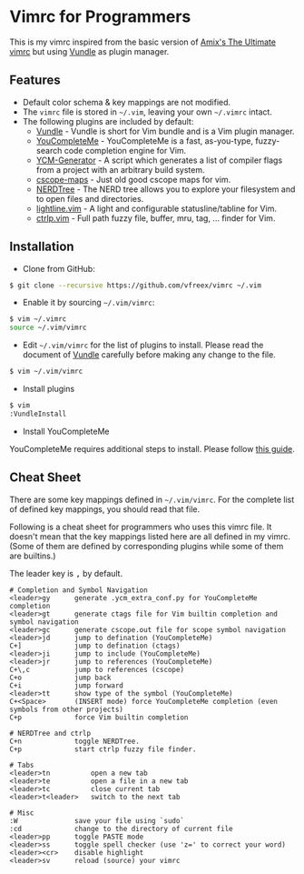# Vimrc for Programmers

This is my vimrc inspired from the basic version of
[Amix's The Ultimate vimrc][1] but using [Vundle][2] as plugin manager.

## Features

- Default color schema & key mappings are not modified.
- The `vimrc` file is stored in `~/.vim`, leaving your own `~/.vimrc` intact.
- The following plugins are included by default:
  + [Vundle][2] - Vundle is short for Vim bundle and is a Vim plugin manager.
  + [YouCompleteMe][3] - YouCompleteMe is a fast, as-you-type, fuzzy-search code completion engine for Vim.
  + [YCM-Generator][4] - A script which generates a list of compiler flags from a project with an arbitrary build system.
  + [cscope-maps][5] - Just old good cscope maps for vim.
  + [NERDTree][6] - The NERD tree allows you to explore your filesystem and to open files and directories.
  + [lightline.vim][7] - A light and configurable statusline/tabline for Vim.
  + [ctrlp.vim][8] - Full path fuzzy file, buffer, mru, tag, ... finder for Vim.

## Installation

- Clone from GitHub:

``` sh
$ git clone --recursive https://github.com/vfreex/vimrc ~/.vim
```

- Enable it by sourcing `~/.vim/vimrc`:

```sh
$ vim ~/.vimrc
source ~/.vim/vimrc
```

- Edit `~/.vim/vimrc` for the list of plugins to install. Please read the document of [Vundle][2]
carefully before making any change to the file.

``` sh
$ vim ~/.vim/vimrc
```
- Install plugins

``` sh
$ vim
:VundleInstall
```
- Install YouCompleteMe

YouCompleteMe requires additional steps to install. Please follow [this guide][9].

## Cheat Sheet

There are some key mappings defined in `~/.vim/vimrc`.
For the complete list of defined key mappings, you should read that file.

Following is a cheat sheet for programmers who uses this vimrc file.
It doesn't mean that the key mappings listed here are all defined in my vimrc.
(Some of them are defined by corresponding plugins while some of them are builtins.)

The leader key is <kbd>,</kbd> by default.

```
# Completion and Symbol Navigation
<leader>gy      generate .ycm_extra_conf.py for YouCompleteMe completion
<leader>gt      generate ctags file for Vim builtin completion and symbol navigation
<leader>gc      generate cscope.out file for scope symbol navigation
<leader>jd      jump to defination (YouCompleteMe)
C+]             jump to defination (ctags)
<leader>ji      jump to include (YouCompleteMe)
<leader>jr      jump to references (YouCompleteMe)
C+\,c           jump to references (cscope)
C+o             jump back
C+i             jump forward
<leader>tt      show type of the symbol (YouCompleteMe)
C+<Space>       (INSERT mode) force YouCompleteMe completion (even symbols from other projects)
C+p             force Vim builtin completion

# NERDTree and ctrlp
C+n             toggle NERDTree.
C+p             start ctrlp fuzzy file finder.

# Tabs
<leader>tn          open a new tab
<leader>te          open a file in a new tab
<leader>tc          close current tab
<leader>t<leader>   switch to the next tab

# Misc
:W              save your file using `sudo`
:cd             change to the directory of current file
<leader>pp      toggle PASTE mode
<leader>ss      toggle spell checker (use 'z=' to correct your word)
<leader><cr>    disable highlight
<leader>sv      reload (source) your vimrc
```


[1]: https://github.com/amix/vimrc
[2]: https://github.com/VundleVim/Vundle.vim
[3]: https://github.com/Valloric/YouCompleteMe
[4]: https://github.com/rdnetto/YCM-Generator
[5]: https://github.com/joe-skb7/cscope-maps
[6]: https://github.com/scrooloose/nerdtree
[7]: https://github.com/itchyny/lightline.vim
[8]: https://github.com/ctrlpvim/ctrlp.vim
[9]: https://github.com/Valloric/YouCompleteMe#installation
